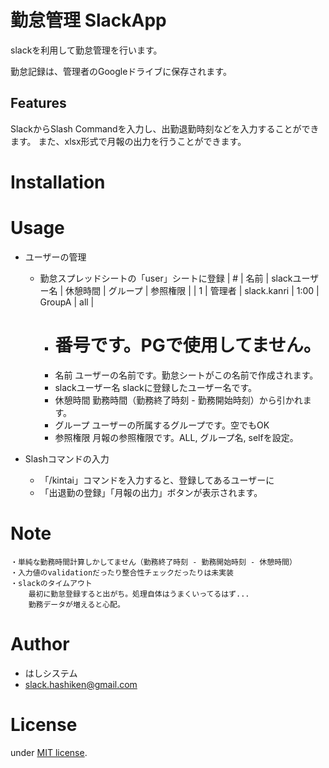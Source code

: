 # 勤怠管理 SlackApp

slackを利用して勤怠管理を行います。

勤怠記録は、管理者のGoogleドライブに保存されます。


## Features

SlackからSlash Commandを入力し、出勤退勤時刻などを入力することができます。
また、xlsx形式で月報の出力を行うことができます。


# Installation


# Usage

- ユーザーの管理
	- 勤怠スプレッドシートの「user」シートに登録
		| # | 名前   | slackユーザー名 | 休憩時間 | グループ | 参照権限 |
		| 1 | 管理者 | slack.kanri     | 1:00     | GroupA   | all      |
		
		- #					番号です。PGで使用してません。
		- 名前				ユーザーの名前です。勤怠シートがこの名前で作成されます。
		- slackユーザー名		slackに登録したユーザー名です。
		- 休憩時間			勤務時間（勤務終了時刻 - 勤務開始時刻）から引かれます。
		- グループ			ユーザーの所属するグループです。空でもOK
		- 参照権限			月報の参照権限です。ALL, グループ名, selfを設定。

- Slashコマンドの入力
	- 「/kintai」コマンドを入力すると、登録してあるユーザーに
	- 「出退勤の登録」「月報の出力」ボタンが表示されます。


# Note
 
	・単純な勤務時間計算しかしてません（勤務終了時刻 - 勤務開始時刻 - 休憩時間）
	・入力値のvalidationだったり整合性チェックだったりは未実装
	・slackのタイムアウト
		最初に勤怠登録すると出がち。処理自体はうまくいってるはず...
		勤務データが増えると心配。
 
# Author

* はしシステム
* slack.hashiken@gmail.com
 
# License
 
under [MIT license](https://en.wikipedia.org/wiki/MIT_License).

